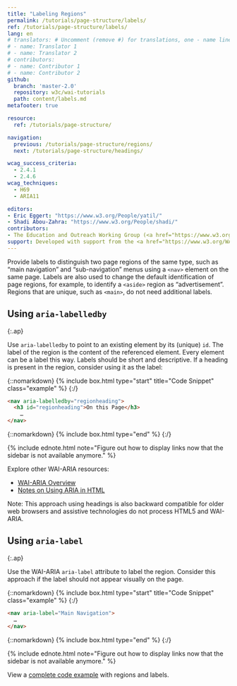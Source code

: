```yaml
---
title: "Labeling Regions"
permalink: /tutorials/page-structure/labels/
ref: /tutorials/page-structure/labels/
lang: en
# translators: # Uncomment (remove #) for translations, one - name line per translator.
# - name: Translator 1
# - name: Translator 2
# contributors:
# - name: Contributor 1
# - name: Contributor 2
github:
  branch: 'master-2.0'
  repository: w3c/wai-tutorials
  path: content/labels.md
metafooter: true

resource:
  ref: /tutorials/page-structure/

navigation:
  previous: /tutorials/page-structure/regions/
  next: /tutorials/page-structure/headings/

wcag_success_criteria:
  - 2.4.1
  - 2.4.6
wcag_techniques:
  - H69
  - ARIA11

editors:
- Eric Eggert: "https://www.w3.org/People/yatil/"
- Shadi Abou-Zahra: "https://www.w3.org/People/shadi/"
contributors:
- The Education and Outreach Working Group (<a href="https://www.w3.org/WAI/EO/">EOWG</a>)
support: Developed with support from the <a href="https://www.w3.org/WAI/ACT/">WAI-ACT project</a>, co-funded by the <strong>European Commission <abbr title="Information Society Technologies">IST</abbr> Programme</strong>.
---
```


Provide labels to distinguish two page regions of the same type, such as “main navigation” and “sub-navigation” menus using a `<nav>` element on the same page. Labels are also used to change the default identification of page regions, for example, to identify a `<aside>` region as “advertisement”. Regions that are unique, such as `<main>`, do not need additional labels.

## Using `aria-labelledby`
{:.ap}

Use `aria-labelledby` to point to an existing element by its (unique) `id`. The label of the region is the content of the referenced element. Every element can be a label this way. Labels should be short and descriptive. If a heading is present in the region, consider using it as the label:

{::nomarkdown}
{% include box.html type="start" title="Code Snippet" class="example" %}
{:/}

~~~html
<nav aria-labelledby="regionheading">
  <h3 id="regionheading">On this Page</h3>
    …
</nav>
~~~

{::nomarkdown}
{% include box.html type="end" %}
{:/}

{% include ednote.html note="Figure out how to display links now that the sidebar is not available anymore." %}

Explore other WAI-ARIA resources:

* [WAI-ARIA Overview](https://www.w3.org/WAI/intro/aria)
* [Notes on Using ARIA in HTML](https://www.w3.org/TR/aria-in-html/)

Note: This approach using headings is also backward compatible for older web browsers and assistive technologies do not process HTML5 and WAI-ARIA.

## Using `aria-label`
{:.ap}

Use the WAI-ARIA `aria-label` attribute to label the region. Consider this approach if the label should not appear visually on the page.

{::nomarkdown}
{% include box.html type="start" title="Code Snippet" class="example" %}
{:/}

~~~html
<nav aria-label="Main Navigation">
  …
</nav>
~~~

{::nomarkdown}
{% include box.html type="end" %}
{:/}

{% include ednote.html note="Figure out how to display links now that the sidebar is not available anymore." %}

View a [complete code example](/tutorials/page-structure/example/) with regions and labels.
